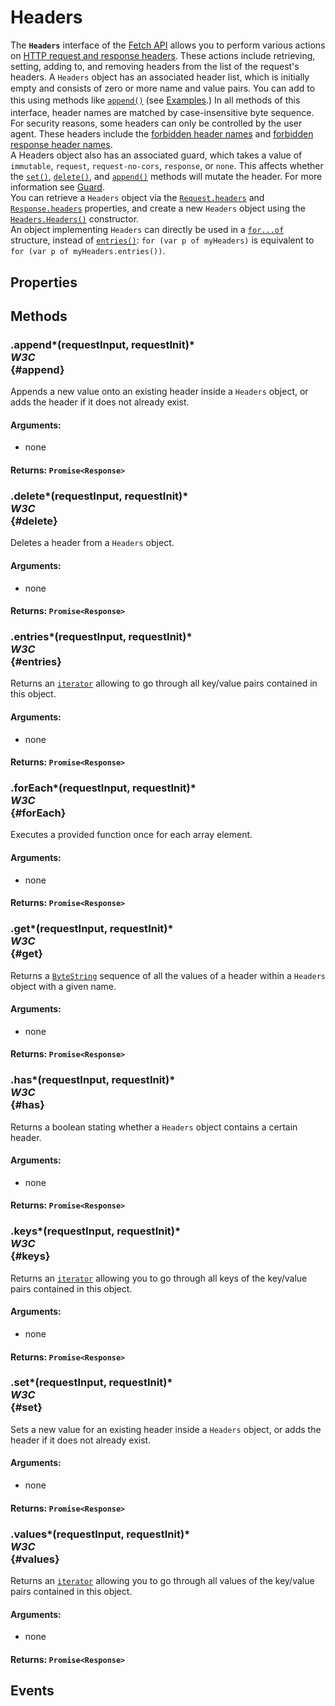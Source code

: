# Headers

<div class='overview'><span class="seoSummary">The <strong><code>Headers</code></strong> interface of the <a href="/en-US/docs/Web/API/Fetch_API">Fetch API</a> allows you to perform various actions on <a href="/en-US/docs/Web/HTTP/Headers">HTTP request and response headers</a>. These actions include retrieving, setting, adding to, and removing headers from the list of the request's headers.</span> A <code>Headers</code> object has an associated header list, which is initially empty and consists of zero or more name and value pairs.  <span style="line-height: 19.0909080505371px;">You can add to this using methods like <a href="/en-US/docs/Web/API/Headers/append"><code>append()</code></a> (see <a href="#Examples">Examples</a>.) </span>In all methods of this interface, header names are matched by case-insensitive byte sequence. </div>

<div class='overview'>For security reasons, some headers can only be controlled by the user agent. These headers include the <a href="/en-US/docs/Glossary/Forbidden_header_name">forbidden header names</a>  and <a href="/en-US/docs/Glossary/Forbidden_response_header_name">forbidden response header names</a>.</div>

<div class='overview'>A Headers object also has an associated guard, which takes a value of <code>immutable</code>, <code>request</code>, <code>request-no-cors</code>, <code>response</code>, or <code>none</code>. This affects whether the <a href="/en-US/docs/Web/API/Headers/set"><code>set()</code></a>, <a href="/en-US/docs/Web/API/Headers/delete"><code>delete()</code></a>, and <a href="/en-US/docs/Web/API/Headers/append"><code>append()</code></a> methods will mutate the header. For more information see <a href="/en-US/docs/Glossary/Guard">Guard</a>.</div>

<div class='overview'>You can retrieve a <code>Headers</code> object via the <a href="/en-US/docs/Web/API/Request/headers"><code>Request.headers</code></a> and <a href="/en-US/docs/Web/API/Response/headers"><code>Response.headers</code></a> properties, and create a new <code>Headers</code> object using the <a href="/en-US/docs/Web/API/Headers/Headers"><code>Headers.Headers()</code></a> constructor.</div>

<div class='overview'>An object implementing <code>Headers</code> can directly be used in a <a href="/en-US/docs/Web/JavaScript/Reference/Statements/for...of"><code>for...of</code></a> structure, instead of <a href="/en-US/docs/Web/API/Headers/entries"><code>entries()</code></a>: <code>for (var p of myHeaders)</code> is equivalent to <code>for (var p of myHeaders.entries())</code>.</div>

## Properties

## Methods

### .append*(requestInput, requestInit)* <div class="specs"><i>W3C</i></div> {#append}

Appends a new value onto an existing header inside a <code>Headers</code> object, or adds the header if it does not already exist.

#### **Arguments**:


 - none

#### **Returns**: `Promise<Response>`

### .delete*(requestInput, requestInit)* <div class="specs"><i>W3C</i></div> {#delete}

Deletes a header from a <code>Headers</code> object.

#### **Arguments**:


 - none

#### **Returns**: `Promise<Response>`

### .entries*(requestInput, requestInit)* <div class="specs"><i>W3C</i></div> {#entries}

Returns an <a href="/en-US/docs/Web/JavaScript/Reference/Iteration_protocols"><code>iterator</code></a> allowing to go through all key/value pairs contained in this object.

#### **Arguments**:


 - none

#### **Returns**: `Promise<Response>`

### .forEach*(requestInput, requestInit)* <div class="specs"><i>W3C</i></div> {#forEach}

Executes a provided function once for each array element.

#### **Arguments**:


 - none

#### **Returns**: `Promise<Response>`

### .get*(requestInput, requestInit)* <div class="specs"><i>W3C</i></div> {#get}

Returns a <a href="/en-US/docs/Web/API/ByteString"><code>ByteString</code></a> sequence of all the values of a header within a <code>Headers</code> object with a given name.

#### **Arguments**:


 - none

#### **Returns**: `Promise<Response>`

### .has*(requestInput, requestInit)* <div class="specs"><i>W3C</i></div> {#has}

Returns a boolean stating whether a <code>Headers</code> object contains a certain header.

#### **Arguments**:


 - none

#### **Returns**: `Promise<Response>`

### .keys*(requestInput, requestInit)* <div class="specs"><i>W3C</i></div> {#keys}

Returns an <a href="/en-US/docs/Web/JavaScript/Reference/Iteration_protocols"><code>iterator</code></a> allowing you to go through all keys of the key/value pairs contained in this object.

#### **Arguments**:


 - none

#### **Returns**: `Promise<Response>`

### .set*(requestInput, requestInit)* <div class="specs"><i>W3C</i></div> {#set}

Sets a new value for an existing header inside a <code>Headers</code> object, or adds the header if it does not already exist.

#### **Arguments**:


 - none

#### **Returns**: `Promise<Response>`

### .values*(requestInput, requestInit)* <div class="specs"><i>W3C</i></div> {#values}

Returns an <a href="/en-US/docs/Web/JavaScript/Reference/Iteration_protocols"><code>iterator</code></a> allowing you to go through all values of the key/value pairs contained in this object.

#### **Arguments**:


 - none

#### **Returns**: `Promise<Response>`

## Events
